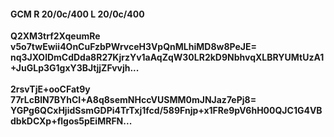 #### GCM R 20/0c/400 L 20/0c/400
**Q2XM3trf2XqeumRe**<br/>**v5o7twEwii4OnCuFzbPWrvceH3VpQnMLhiMD8w8PeJE=**<br/>**nq3JXOlDmCdDda8R27KjrzYv1aAqZqW30LR2kD9NbhvqXLBRYUMtUzA1+JuGLp3G1gxY3BJtjjZFvvjh...**<br/><br/>
**2rsvTjE+ooCFat9y**<br/>**77rLcBlN7BYhCI+A8q8semNHccVUSMM0mJNJaz7ePj8=**<br/>**YGPg6QCxHjidSsmGDPi4TrTxj1fcd/589Fnjp+x1FRe9pV6hH00QJC1G4VBdbkDCXp+flgos5pEiMRFN...**